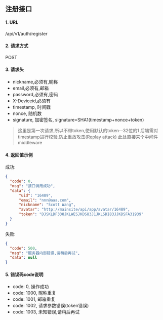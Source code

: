 ## 注册接口

#### 1. URL

/api/v1/auth/register

#### 2. 请求方式

POST

#### 3. 请求头

- nickname,必须有,昵称
- email,必须有,邮箱
- password,必须有,密码
- X-Deviceid,必须有
- timestamp, 时间戳
- nonce, 随机数
- signature, 加密签名, signature=SHA1(timestamp+nonce+token)

> 这里是第一次请求,所以不带token,使用默认的token--32位的1
> 后端需对timestamp进行校验,防止重放攻击(Replay attack)
> 此处直接来个中间件middleware

#### 4. 返回值示例

成功:
```json
{
  "code": 0,
  "msg": "接口调用成功",
  "data": {
      "uid": "16489",
      "email": "nnn@aaa.com",
      "nickname": "Scott Wang",
      "avatar": "http://mainsite/api/app/avatar/16489",
      "token": "DJSKLDF338JKLWESJKDS83J1JKLSDI83JJKDSFA31939"
  }
}
```

失败:
```json
{
  "code": 500,
  "msg": "服务器内部错误,请稍后再试",
  "data": null
}
```

#### 5. 错误码code说明

- code: 0, 操作成功
- code: 1000, 昵称重复
- code: 1001, 邮箱重复
- code: 1002, 请求参数错误(token错误)
- code: 1003, 未知错误,请稍后再试
